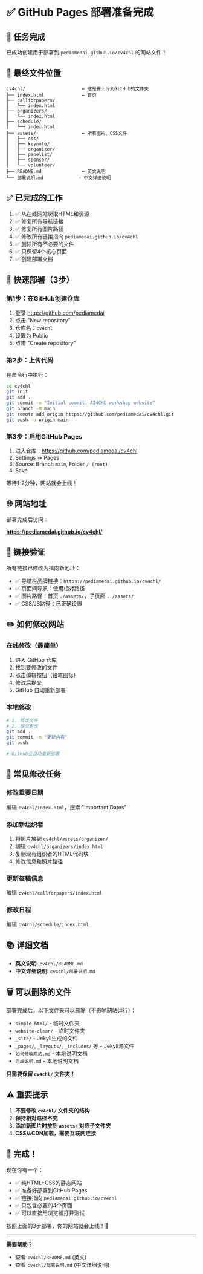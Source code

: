 # ✅ GitHub Pages 部署准备完成

## 🎯 任务完成

已成功创建用于部署到 `pediamedai.github.io/cv4chl` 的网站文件！

## 📁 最终文件位置

```
cv4chl/                     ← 这是要上传到GitHub的文件夹
├── index.html              ← 首页
├── callforpapers/
│   └── index.html
├── organizers/
│   └── index.html
├── schedule/
│   └── index.html
├── assets/                 ← 所有图片、CSS文件
│   ├── css/
│   ├── keynote/
│   ├── organizer/
│   ├── panelist/
│   ├── sponsor/
│   └── volunteer/
├── README.md               ← 英文说明
└── 部署说明.md             ← 中文详细说明
```

## ✅ 已完成的工作

1. ✅ 从在线网站爬取HTML和资源
2. ✅ 修复所有导航链接
3. ✅ 修复所有图片路径
4. ✅ 修改所有链接指向 `pediamedai.github.io/cv4chl`
5. ✅ 删除所有不必要的文件
6. ✅ 只保留4个核心页面
7. ✅ 创建部署文档

## 🚀 快速部署（3步）

### 第1步：在GitHub创建仓库

1. 登录 https://github.com/pediamedai
2. 点击 "New repository"
3. 仓库名：`cv4chl`
4. 设置为 Public
5. 点击 "Create repository"

### 第2步：上传代码

在命令行中执行：

```bash
cd cv4chl
git init
git add .
git commit -m "Initial commit: AI4CHL workshop website"
git branch -M main
git remote add origin https://github.com/pediamedai/cv4chl.git
git push -u origin main
```

### 第3步：启用GitHub Pages

1. 进入仓库：https://github.com/pediamedai/cv4chl
2. Settings → Pages
3. Source: Branch `main`, Folder `/ (root)`
4. Save

等待1-2分钟，网站就会上线！

## 🌐 网站地址

部署完成后访问：

**https://pediamedai.github.io/cv4chl/**

## 🔗 链接验证

所有链接已修改为指向新地址：

- ✅ 导航栏品牌链接：`https://pediamedai.github.io/cv4chl/`
- ✅ 页面间导航：使用相对路径
- ✅ 图片路径：首页 `./assets/`，子页面 `../assets/`
- ✅ CSS/JS路径：已正确设置

## ✏️ 如何修改网站

### 在线修改（最简单）

1. 进入 GitHub 仓库
2. 找到要修改的文件
3. 点击编辑按钮（铅笔图标）
4. 修改后提交
5. GitHub 自动重新部署

### 本地修改

```bash
# 1. 修改文件
# 2. 提交更改
git add .
git commit -m "更新内容"
git push

# GitHub会自动重新部署
```

## 📝 常见修改任务

### 修改重要日期

编辑 `cv4chl/index.html`，搜索 "Important Dates"

### 添加新组织者

1. 将照片放到 `cv4chl/assets/organizer/`
2. 编辑 `cv4chl/organizers/index.html`
3. 复制现有组织者的HTML代码块
4. 修改信息和照片路径

### 更新征稿信息

编辑 `cv4chl/callforpapers/index.html`

### 修改日程

编辑 `cv4chl/schedule/index.html`

## 📚 详细文档

- **英文说明**: `cv4chl/README.md`
- **中文详细说明**: `cv4chl/部署说明.md`

## 🗑️ 可以删除的文件

部署完成后，以下文件夹可以删除（不影响网站运行）：

- `simple-html/` - 临时文件夹
- `website-clean/` - 临时文件夹
- `_site/` - Jekyll生成的文件
- `_pages/`, `_layouts/`, `_includes/` 等 - Jekyll源文件
- `如何修改网站.md` - 本地说明文档
- `完成说明.md` - 本地说明文档

**只需要保留 `cv4chl/` 文件夹！**

## ⚠️ 重要提示

1. **不要修改 `cv4chl/` 文件夹的结构**
2. **保持相对路径不变**
3. **添加新图片时放到 `assets/` 对应子文件夹**
4. **CSS从CDN加载，需要互联网连接**

## 🎉 完成！

现在你有一个：
- ✅ 纯HTML+CSS的静态网站
- ✅ 准备好部署到GitHub Pages
- ✅ 链接指向 `pediamedai.github.io/cv4chl`
- ✅ 只包含必要的4个页面
- ✅ 可以直接用浏览器打开测试

按照上面的3步部署，你的网站就会上线！🚀

---

**需要帮助？**
- 查看 `cv4chl/README.md` (英文)
- 查看 `cv4chl/部署说明.md` (中文详细说明)


